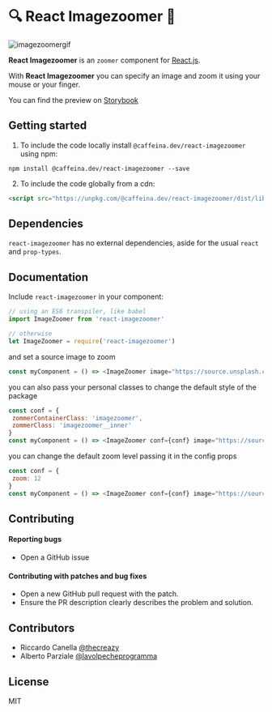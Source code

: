 🔍 React Imagezoomer 🔎
===

![imagezoomergif](https://github.com/caffeinalab/react-imagezoomer/blob/master/docs/video.gif)


**React Imagezoomer** is an `zoomer` component for [React.js](https://facebook.github.io/react/).

With **React Imagezoomer** you can specify an image and zoom it using your mouse or your finger.

You can find the preview on [Storybook](https://caffeinalab.github.io/react-imagezoomer/)

Getting started
---

1. To include the code locally install `@caffeina.dev/react-imagezoomer` using npm:

  ```
  npm install @caffeina.dev/react-imagezoomer --save
  ```

2. To include the code globally from a cdn:
  ```html
  <script src="https://unpkg.com/@caffeina.dev/react-imagezoomer/dist/lib/"></script>
  ```

Dependencies
---
`react-imagezoomer` has no external dependencies, aside for the usual `react` and `prop-types`.


Documentation
---
Include `react-imagezoomer` in your component:

```js
// using an ES6 transpiler, like babel
import ImageZoomer from 'react-imagezoomer'

// otherwise
let ImageZoomer = require('react-imagezoomer')
```

and set a source image to zoom

```js
const myComponent = () => <ImageZoomer image="https://source.unsplash.com/random">
```

you can also pass your personal classes to change the default style of the package

```js
const conf = {
 zommerContainerClass: 'imagezoomer',
 zommerClass: 'imagezoomer__inner'
}
const myComponent = () => <ImageZoomer conf={conf} image="https://source.unsplash.com/random">
```

you can change the default zoom level passing it in the config props

```js
const conf = {
 zoom: 12
}
const myComponent = () => <ImageZoomer conf={conf} image="https://source.unsplash.com/random">
```


Contributing
---

#### **Reporting bugs**

* Open a GitHub issue 

#### **Contributing with patches and bug fixes**

* Open a new GitHub pull request with the patch.
* Ensure the PR description clearly describes the problem and solution.


Contributors
---

- Riccardo Canella [@thecreazy](https://github.com/thecreazy)
- Alberto Parziale [@lavolpecheprogramma](https://github.com/lavolpecheprogramma)


License
---

MIT